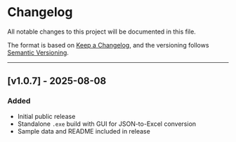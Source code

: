 # Changelog

All notable changes to this project will be documented in this file.

The format is based on [Keep a Changelog](https://keepachangelog.com/en/1.0.0/),
and the versioning follows [Semantic Versioning](https://semver.org/).

---

## [v1.0.7] - 2025-08-08
### Added
- Initial public release
- Standalone `.exe` build with GUI for JSON-to-Excel conversion
- Sample data and README included in release
